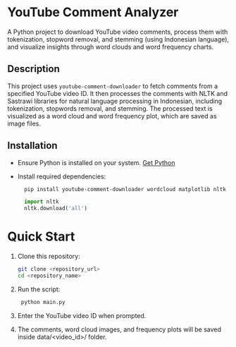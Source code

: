 # YouTube Comment Analyzer

A Python project to download YouTube video comments, process them with tokenization, stopword removal, and stemming (using Indonesian language), and visualize insights through word clouds and word frequency charts.

## Description

This project uses `youtube-comment-downloader` to fetch comments from a specified YouTube video ID. It then processes the comments with NLTK and Sastrawi libraries for natural language processing in Indonesian, including tokenization, stopwords removal, and stemming. The processed text is visualized as a word cloud and word frequency plot, which are saved as image files.

## Installation

- Ensure Python is installed on your system. [Get Python](https://www.python.org/downloads/)
- Install required dependencies:

  ```bash
    pip install youtube-comment-downloader wordcloud matplotlib nltk  Sastrawi pandas
  ```

  ```python
    import nltk
    nltk.download('all')
  ```

# Quick Start

1. Clone this repository:

   ```bash
   git clone <repository_url>
   cd <repository_name>
   ```

2. Run the script:

   ```bash
    python main.py
   ```

3. Enter the YouTube video ID when prompted.

4. The comments, word cloud images, and frequency plots will be saved inside data/<video_id>/ folder.
